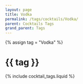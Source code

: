 ```yaml
---
layout: page
title: Vodka
permalink: /tags/cocktails/Vodka/
parent: Cocktails Tags
grand_parent: Tags
---
```

{% assign tag = "Vodka" %}
# {{ tag }}
{% include cocktail_tags.liquid %}
